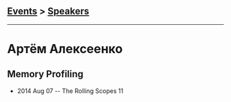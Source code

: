 ## [Events](../README.md) > [Speakers](../speakers.md)
---

# Артём Алексеенко

## Memory Profiling
- 2014 Aug 07 -- The Rolling Scopes 11    
